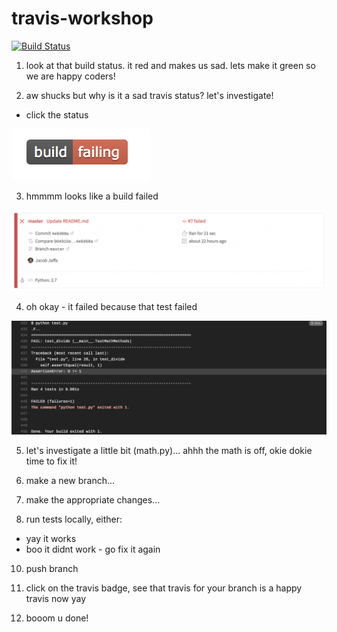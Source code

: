 # travis-workshop

[![Build Status](https://travis-ci.com/JumboCode/travis-workshop.svg?branch=master)](https://travis-ci.com/JumboCode/travis-workshop)

1. look at that build status. it red and makes us sad. lets make it green so we are happy coders!

2. aw shucks but why is it a sad travis status? let's investigate!
  * click the status
  
![build-failing](./img/build-failing.png)  

3. hmmmm looks like a build failed 

![travis-fail](./img/travis-fail.png)

4. oh okay - it failed because that test failed 

![travis-log](./img/travis-log.png)

5. let's investigate a little bit (math.py)... ahhh the math is off, okie dokie time to fix it!

6. make a new branch...

7. make the appropriate changes... 

8. run tests locally, either:
 * yay it works 
 * boo it didnt work - go fix it again 
 
10. push branch 

11. click on the travis badge, see that travis for your branch is a happy travis now yay

12. booom u done!
